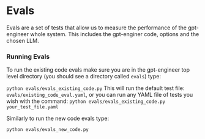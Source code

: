 

# Evals

Evals are a set of tests that allow us to measure the performance of the gpt-engineer whole system.  This includes the gpt-enginer code, options and the chosen LLM.   

### Running Evals

To run the existing code evals make sure you are in the gpt-engineer top level directory (you should see a directory called `evals`) type: 

`python evals/evals_existing_code.py`  This will run the default test file: `evals/existing_code_eval.yaml`, or you can run any YAML file of tests you wish with the command: `python evals/evals_existing_code.py your_test_file.yaml`

Similarly to run the new code evals type: 

`python evals/evals_new_code.py`